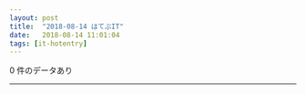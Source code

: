 ```yaml
---
layout: post
title:  "2018-08-14 はてぶIT"
date:   2018-08-14 11:01:04
tags: [it-hotentry]
---
```

0 件のデータあり

<hr>
